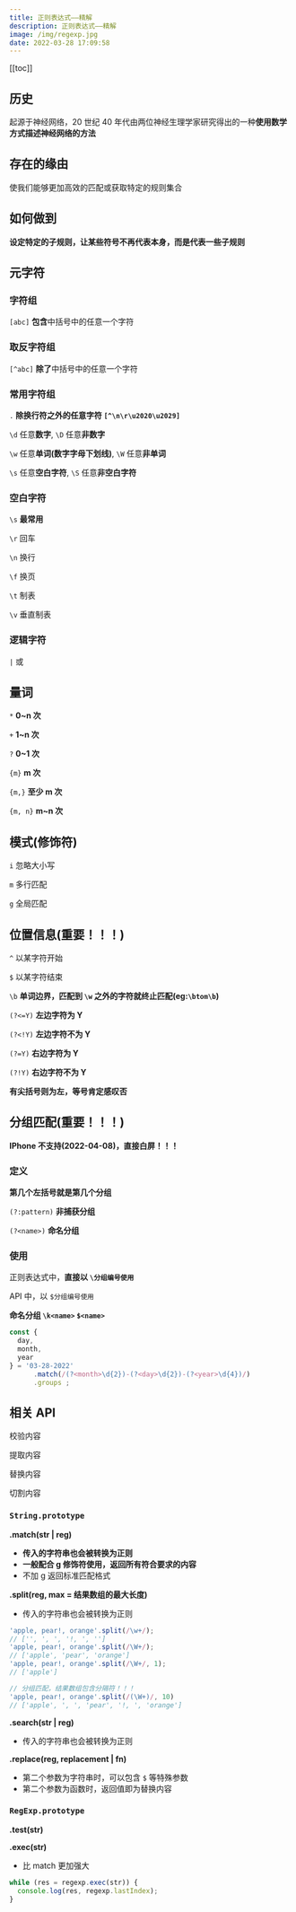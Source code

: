 ```yaml
---
title: 正则表达式——精解
description: 正则表达式——精解
image: /img/regexp.jpg
date: 2022-03-28 17:09:58
---
```


[[toc]]

## 历史

起源于神经网络，20 世纪 40 年代由两位神经生理学家研究得出的一种**使用数学方式描述神经网络的方法**

## 存在的缘由

使我们能够更加高效的匹配或获取特定的规则集合

## 如何做到

**设定特定的子规则，让某些符号不再代表本身，而是代表一些子规则**

## 元字符

### 字符组

`[abc]` **包含**中括号中的任意一个字符

### 取反字符组

`[^abc]` **除了**中括号中的任意一个字符


### 常用字符组

`.` **除换行符之外的任意字符 `[^\n\r\u2020\u2029]`**

`\d` 任意**数字**, `\D` 任意**非数字**

`\w` 任意**单词(数字字母下划线)**, `\W` 任意**非单词**

`\s` 任意**空白字符**, `\S` 任意**非空白字符**

### 空白字符

`\s` **最常用**

`\r` 回车

`\n` 换行

`\f` 换页

`\t` 制表

`\v` 垂直制表

### 逻辑字符

`|` 或

## 量词

`*` **0~n 次**

`+` **1~n 次**

`?` **0~1 次**

`{m}` **m 次**

`{m,}` **至少 m 次**

`{m, n}` **m~n 次**


## 模式(修饰符)

`i` 忽略大小写

`m` 多行匹配

`g` 全局匹配

## 位置信息(重要！！！)

`^` 以某字符开始

`$` 以某字符结束

`\b` **单词边界，匹配到 `\w` 之外的字符就终止匹配(eg:`\btom\b`)**

`(?<=Y)` **左边字符为 Y**

`(?<!Y)` **左边字符不为 Y**

`(?=Y)` **右边字符为 Y**

`(?!Y)` **右边字符不为 Y**

<n-alert type="info">**有尖括号则为左，等号肯定感叹否**</n-alert>

## 分组匹配(重要！！！)

<n-alert type="error">**IPhone 不支持(2022-04-08)，直接白屏！！！**</n-alert>

### 定义

**第几个左括号就是第几个分组**

`(?:pattern)` **非捕获分组**

`(?<name>)` **命名分组**

### 使用

正则表达式中，**直接以 `\分组编号使用`**

API 中，以 `$分组编号使用`

**命名分组 `\k<name>` `$<name>`**

```js
const {
  day,
  month,
  year
} = '03-28-2022'
      .match(/(?<month>\d{2})-(?<day>\d{2})-(?<year>\d{4})/)
      .groups ;
```

## 相关 API

校验内容

提取内容

替换内容

切割内容

### `String.prototype`

**.match(str | reg)**
- **传入的字符串也会被转换为正则**
- **一般配合 g 修饰符使用，返回所有符合要求的内容**
- 不加 g 返回标准匹配格式


**.split(reg, max = 结果数组的最大长度)**
- 传入的字符串也会被转换为正则

```js
'apple, pear!, orange'.split(/\w+/);
// ['', ', ', '!, ', '']
'apple, pear!, orange'.split(/\W+/);
// ['apple', 'pear', 'orange']
'apple, pear!, orange'.split(/\W+/, 1);
// ['apple']

// 分组匹配，结果数组包含分隔符！！！
'apple, pear!, orange'.split(/(\W+)/, 10)
// ['apple', ', ', 'pear', '!, ', 'orange']
```


**.search(str | reg)**
- 传入的字符串也会被转换为正则

**.replace(reg, replacement | fn)**
- 第二个参数为字符串时，可以包含 `$` 等特殊参数
- 第二个参数为函数时，返回值即为替换内容

### `RegExp.prototype`

**.test(str)**

**.exec(str)**
- 比 match 更加强大

```js
while (res = regexp.exec(str)) {
  console.log(res, regexp.lastIndex);
}
```